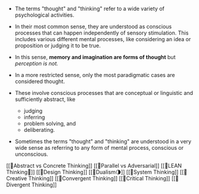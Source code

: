 - The terms "thought" and "thinking" refer to a wide variety of psychological activities.
- In their most common sense, they are understood as conscious processes that can happen independently of sensory stimulation.
	This includes various different mental processes, like considering an idea or proposition or judging it to be true. 
- In this sense, **memory and imagination are forms of thought** but *perception is not.*
- In a more restricted sense, only the most paradigmatic cases are considered thought. 
- These involve conscious processes that are conceptual or linguistic and sufficiently abstract, like 
	- judging
	- inferring
	- problem solving, and 
	- deliberating. 

- Sometimes the terms "thought" and "thinking" are understood in a very wide sense as referring to any form of mental process, conscious or unconscious.

[[🤔Abstract vs Concrete Thinking]]
[[🤔Parallel vs Adversarial]] 
[[🤔LEAN Thinking🌸]]
[[🤔Design Thinking]]
[[🤔Dualism🌗]]
[[🤔System Thinking]]
 [[🤔Creative Thinking]]
 [[🤔Convergent Thinking]]
 [[🤔Critical Thinking]]
 [[🤔Divergent Thinking]]